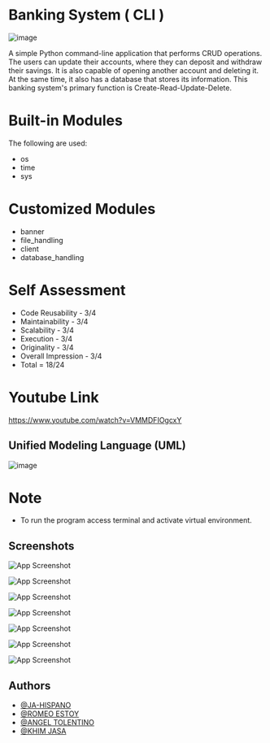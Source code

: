 # Banking System ( CLI )

![image](https://lh3.googleusercontent.com/fife/AAbDypDHObt-r6_z8e_ra3i9NQzFQgo6_YlDtwx1gAC3en9s512wslhiQ30Wh7GT7LZyMfN4f1FUjmC4EKCQUQibyd9jGBnRLTf04xSYeTz0aDtl3QEHPFqsGqfkpsOCPdqgFl2YSHAVtxfnfo7-zEH_PkJMqiIVjHixKzPKbPO7yM_wlpuXX0DFFhwGTBbPVU4IjhYviWi_BbXseSE4H5DSf3l1p_gs7QlO0Twk0cyemxhUXcQsPc9FyOOXtYh_RGCgFUb0rsQb_-jx3ZooEXCDgk0EXDde6x3ehi7Kz8fsJz2DKAp59luGiGpnZZ8oatdO1kgGt4z_tkouVWjE16GlXQSiRg1ZuHyPc0VjVsVK_PhqgL6MEzrkt5Nw_hHfaF0EbUFUw9NJVrpbu1SRXPfaHAGzuKFQEepx54ISZ8i6vthTj3O2jEU6IRVg7jAzpKL9kN7ej7HcXeg_Q4KK7oY219XCOCEjO9Pw_kc_Od3t0k2VmwbbIa8lAUFU0cRbh28q5mW5CKSaNU8_MK4k6mOJWh5NxzLhYq5C2NE4RSq8A0waVODe4bp2Tm2XKHA5no5YmnW9mrnqKROzx1mm6D2QPoXeeMq7z_BUo-hdIWTpz6vm3Rbs7EE03kLWrxPTV_kARMGJsWnhuODDNK-givTgM3TV_XKX9CW7c2yj5gE_DKoVCXoj53fPaSTgQ-uXJRYbuTesY9Vbdr8ueomoLq0stlazv2u2I8DPuecoUG4pJqIUqiFVdP-VqMdTKd_seN6Dw5yg9jYUuGQg6Ce8kqM22u6ziheSgjyEAPUfzvOkaw6cZQlkcPT00FzckzgbDpG9UJrF4DU_ejZPI-Ugz-JBlfugFni6TBPe4Mq0siz3-81ANM9TGvWVAjG3vascmkUbCTqBJ1vHdNgPfh9JDb1thAgvWgYwuGlbKGTBAuyZZ-GGuYSRwN13N1xZ1vqeQUJg1Zkh6HJDRlS5-CYcVX69Cja5BEhFwJu9YxalRipC7Xk2eXmjets4AxY8GieDKurHX86Wod2WoqO3xKeFDH3CROoEZFh1uPu35aCgWKbRQPsNYyx-X6tFPZKNgfYrEWJSO7ICXG_oUAe_CBUH-EsjF0fuah4kdpARWTNEcmKKxE3QdNKxR-__2K8jn4SgUilWPPYEPKG9wvLiZWoMb5qfVTitYTznO0JD7rW0iKHigItJXIPZfjC-0DRzCNAiypCzrp50xsGkI6l1kYZX0hd3cu1cZXa__xcwTvypCf4TJ9t_L3V-uUJBopVOpWkmKzsz2qJ7Y6SvWnTK9bAzFynS2eCy0p65jdjGE7_PcoGpFbHfJyVRRYuXq6b4UMHoqVcVEYIdbnjW5llAbCoz4br0ifGVrYW2UYXNn97tYuZ672AGimEgQ008OtzJViulBmhBJekhjB3VGiN-ZokZjaRymb2SpMg0FZAPWycMDRfNjnneDAN1qPYLRQgpdSRowCjSWYH40poLWowqY-Z8pNo=w785-h610)

A simple Python command-line application that performs CRUD operations.
The users can update their accounts, where they can deposit and withdraw their savings. It is also capable of opening another account and deleting it. At the same time, it also has a database that stores its information. This banking system's primary function is Create-Read-Update-Delete.


# Built-in Modules 

The following are used:
- os
- time
- sys

# Customized Modules
- banner
- file_handling
- client
- database_handling

# Self Assessment

- Code Reusability   - 3/4
- Maintainability    - 3/4
- Scalability        - 3/4
- Execution          - 3/4
- Originality        - 3/4
- Overall Impression - 3/4
- Total = 18/24

# Youtube Link

https://www.youtube.com/watch?v=VMMDFIOgcxY

##  Unified Modeling Language (UML)

![image](https://lh3.googleusercontent.com/fife/AAbDypBFmpVrCldpEHPAKh-T-uTPRavrtzMaCgWimcovWLwSIaX2gRoxO8tX5iiwujLJEEOWcgc1WEWt3wMYwpdSwYvR8JfSDd-iNOFQGxvitbUfIH8sm7qgl1J4DVbHsiS71CdAeKi4LU8ugRfObkgJeRb6NhfxcTQcNrf0tf0KbOyy-1-YJEcrWjDZj30kIK5AqOTR7OVOVGRCcce4E4Nw9XKYswdcVMCVe939q3fYVzfxnYNtYE_Nx8C2mNbM8EDFcgc2evcE5IOejsy6clx6HYb0HsgMBtXIvw4bCg1pOyqlwZvmKPmjSUsY_tXEr7go3VttGTe82Wq6Pp8FSCOR-YLq3LLP6433nn2BBfzcF5jbIcJhW3RSCfSlTP0lV9V3Tnkc_jD1aU8XQH-ncfmw_F4yAFvglENEpFih-4Ei9ko-CtsCHZuVYtwyZtIsPNYpHBVkeg9UQnohyuKkP_LvgZ1FGhpy-LTL0tGLeRthpo20oHI263C_QeiKQftSkcHlEkFbYsA9AnFpylrna5zfT4dNMBtqnkyb1ymPT38uyMBsz0SGDKDeRixZeyW8TNNuu1bOSfmS7lWMNyeVKHLjSyzEjzRGeKnGOGH4JDFKe7IGGhLpdZrg3EyOHEZrCw5uBAqhUZ5hnz6EV7swOTZA5TXU58rfjDER6oXE_uVuZZk7_SJORA2xZVnK0xX5dW-2Hz1SQ33OUmLS_p2snQG2CJkpMl6CU3edOZIasiTfjBRr64C6370siYJ0AVkR5VdiV7dArehrWHoCTK8a5IJSVwfLq5Rwj3-lUI6F0Y3fdeHsnUQAae57K-rj-bZZWS2UmCY5r69IB31Yh9pZe8CPssPYbl3G15hmzsodDZRA0L-anhTboS05h_jSKZ2fLyfQnf0vJNGoQNif8nMOZuQ725tBs9hkWQVjb4ovgHKzqOjz-kKISak25SnD9L2oziu3-lVWjLQgZLVf-1n26iTC-MDjrSQFLaM0GXxAHRPDKiLs0oSqvRBZNoD2Ry7BW7CnaGkZtlVQyXOgFItUH4imGvzyU1pOL8pbEEktoQOY5UhbfKlNs1Ofy0qbssWjYOtfM1uGfHAjmjI0D0N-DKjdlx1oA5cTZ1RK_Gns5RYncKyc42s2yeT-Ie7ZpwhPwbe3-HpySRHak6ZHc_W3sjrdR7sXZptxyjuxGENS-gP18a3CDCRzb4gDPMQdVEFLqdI0GaIilR_HJT1eigNrYeImDpxeJBEoBb-VL4Y55dp_f3DX4NA7aVDn57pc7yxkGq5mQwG2Xm9Iz7vFOdOP0eiEiXNDctU0HEOSf8n4wM9QWI6An4U1y1D-dGtlCxTu1M3bedwQ48mdV8DhfCYqURAAD5JgEBRD5cHSDQztcgCLVt3IhWYzLgHSP1xg5FKixNIqssBQyO9oZi6JjIHMuHdGWB-zObuqKUPRl60g_XxkVKYxi0ZJdj25cgCm5XCtMu-uvkMt342izl4Oz5NSGaQ=w1365-h624)

# Note

- To run the program access terminal and activate virtual environment.


## Screenshots

![App Screenshot](https://lh3.googleusercontent.com/fife/AAbDypDHObt-r6_z8e_ra3i9NQzFQgo6_YlDtwx1gAC3en9s512wslhiQ30Wh7GT7LZyMfN4f1FUjmC4EKCQUQibyd9jGBnRLTf04xSYeTz0aDtl3QEHPFqsGqfkpsOCPdqgFl2YSHAVtxfnfo7-zEH_PkJMqiIVjHixKzPKbPO7yM_wlpuXX0DFFhwGTBbPVU4IjhYviWi_BbXseSE4H5DSf3l1p_gs7QlO0Twk0cyemxhUXcQsPc9FyOOXtYh_RGCgFUb0rsQb_-jx3ZooEXCDgk0EXDde6x3ehi7Kz8fsJz2DKAp59luGiGpnZZ8oatdO1kgGt4z_tkouVWjE16GlXQSiRg1ZuHyPc0VjVsVK_PhqgL6MEzrkt5Nw_hHfaF0EbUFUw9NJVrpbu1SRXPfaHAGzuKFQEepx54ISZ8i6vthTj3O2jEU6IRVg7jAzpKL9kN7ej7HcXeg_Q4KK7oY219XCOCEjO9Pw_kc_Od3t0k2VmwbbIa8lAUFU0cRbh28q5mW5CKSaNU8_MK4k6mOJWh5NxzLhYq5C2NE4RSq8A0waVODe4bp2Tm2XKHA5no5YmnW9mrnqKROzx1mm6D2QPoXeeMq7z_BUo-hdIWTpz6vm3Rbs7EE03kLWrxPTV_kARMGJsWnhuODDNK-givTgM3TV_XKX9CW7c2yj5gE_DKoVCXoj53fPaSTgQ-uXJRYbuTesY9Vbdr8ueomoLq0stlazv2u2I8DPuecoUG4pJqIUqiFVdP-VqMdTKd_seN6Dw5yg9jYUuGQg6Ce8kqM22u6ziheSgjyEAPUfzvOkaw6cZQlkcPT00FzckzgbDpG9UJrF4DU_ejZPI-Ugz-JBlfugFni6TBPe4Mq0siz3-81ANM9TGvWVAjG3vascmkUbCTqBJ1vHdNgPfh9JDb1thAgvWgYwuGlbKGTBAuyZZ-GGuYSRwN13N1xZ1vqeQUJg1Zkh6HJDRlS5-CYcVX69Cja5BEhFwJu9YxalRipC7Xk2eXmjets4AxY8GieDKurHX86Wod2WoqO3xKeFDH3CROoEZFh1uPu35aCgWKbRQPsNYyx-X6tFPZKNgfYrEWJSO7ICXG_oUAe_CBUH-EsjF0fuah4kdpARWTNEcmKKxE3QdNKxR-__2K8jn4SgUilWPPYEPKG9wvLiZWoMb5qfVTitYTznO0JD7rW0iKHigItJXIPZfjC-0DRzCNAiypCzrp50xsGkI6l1kYZX0hd3cu1cZXa__xcwTvypCf4TJ9t_L3V-uUJBopVOpWkmKzsz2qJ7Y6SvWnTK9bAzFynS2eCy0p65jdjGE7_PcoGpFbHfJyVRRYuXq6b4UMHoqVcVEYIdbnjW5llAbCoz4br0ifGVrYW2UYXNn97tYuZ672AGimEgQ008OtzJViulBmhBJekhjB3VGiN-ZokZjaRymb2SpMg0FZAPWycMDRfNjnneDAN1qPYLRQgpdSRowCjSWYH40poLWowqY-Z8pNo=w785-h610)

![App Screenshot](https://lh3.googleusercontent.com/fife/AAbDypB3ZKn-gXKpzCluC17rqgJ_dIQiZi8ZP98R3GsprAtL8d1aY913Np1D4eJGzQAjOQ1CkuvZrAvI5c0Iwq4qJj9viLi2BV6hW4Xm94crU5GlvDOkkEDoYqeBFjoZ801U12KWv6qcFFnaYyumqWnckVv3gJSj3-8WrV8lR78hFiHA2nCg52ZF28G3xHdv-OR1SM3rbejvS4Y3ZXzpynyG_tJZrxJKgu-Fjp5FrtXPNR1B_aRUTG7o-p0A2SYY4vDZuI9Z0LT1U6Pke11GwxgIXX_aPe8Q7zAVWvS3c93fTn0fAo3hVAgPlNKahs5KboT2VyU2M-QNbaATlyitHdCjaFIpcFBS8z9wjyw73MrpbEpvz5neweVzDSjuYawcsyeBHGdkLmPPfJyw-e9J7c_SHPgYAaw45MLOWhynNt9GcKJiyM-EfvvwLxJftxLE4Etxw_OxhTV8n3SCNPSba0Rav8nGQvN6uLREF48KvWJ34WCmq-KsaqILO8vuqZKpZzum_IabF7t9tnKmIijd2PvmJU8UyA0aMmlZZzu7AY5qy9xrsZ2w5-Ua-qzVMbfP-RG8gyF4zTH6E228IC7QKL7upw32lRup6nGQraY7Z18HhWg_F6OgWbzHiC7n8Zp8GPgV34IzUkt00poYMeRNbAjqKlJLX_-2C5yKQSsLWQamS8PWJiudnaxfBbRZzIP0L9EuisYYaAg3Sw26i6_f-T7Ahmkx5c8Z_CRJIs7TAQIyUcGN7Ps2Disnqpwpkpl-j0xwz3c7pCocxfQsJpJ9tP_RETaCj8Up5bHYHYOCHLZU4JVUTBfMwLDZFUtYOtI2I6jjVDcSR__F3rj7YBvfKRmMS8c5pynVnf4J-VHlqTD3VmQ7HoSeuWhaspIEXh3qguprj-9L-O9fYWfHxp-r0OaUzXX_LDgRlLqwfhAp16nhCCn8QZaEcRtwCBCqcPNAj-kBChczWtNX6zxOSdnD-gh-HbwoQvGR1V3LaJtj-eeDgtcSH73Pqtdg7S9M1VpbbNrUX_xYXJA1A_CDXm__HkY921nXQdrAm4h91bmAaiRcut8DoSzDAD5-ksd1uTzOJWeGgn5OIYreNtfHt0hA5yhJBgaT4NpjC2ollZ67qcMfrzHpdUOSMdQmHTNDfwovOx2GF4vh37Y6wS09dcm--PKPE0Hc8f9fpmNCVSNE8NGMWeDHhwicNcEhLJOVOgioTWW4wHaNf5ouiSRsMdTqIxRWh6zuR3G8hdt85nK1iyr54YuJxizFKk_wfAalOn582byXOnpZJt5qVpt4mmDxNsW3M4YmsaxVXfIiUATkEYmlV9P65nEY7Zb0qWVedh79kK5UcEyHwaYamnUFlu59zOpqv8ps12UfRu-KnWksjl0jWxUmPLFlG5yw_l0DNwlLioucUKtbt9FCnVzdKi9ZXklLG43ww2ourOFNlowLxac2LD6pIdkchMB7gySKgJhvWpU4AJ9Qnfv5NZVI7lozI_g=w1365-h624)

![App Screenshot](https://lh3.googleusercontent.com/fife/AAbDypA4JlPm-L1fEV5XWuYOcwgaxo8uaKK64OW_KJuDTT3Pkz8b4N6RjWsC0DEpcxnZAZ5glo0_ZFFGwXVLT9GjTsR8gUB3UhWDk396ZvaFFlf7Nb8rNPRWVG_63SXra2sOPoandY_TkQkaOmb54O75Q_4dCZn58-XpawSEpT8RjqjjYB3T4p4KFzTIpe2S6K46w3ljMaEfFaxcre6X9wsL0JcoCbeMgmtCYwpN8fCmn0O7CQitnwfjvIsnBlzA0Lm0mawTmEOXA3ChLVwoRbGJUO8_fTvZ1lnNZaD4xZ5Aff6tSYtsmADOgDxdmzGSXacia7mcEj5ZtIsLa8Q0QfPTWnB2PhDfhQvr90sRH0eeidJbt2zu3pnyDWMVMrQBVw7WxRn3lEMdq_qKnmJDxJEyNBjD53HzL3BX77zlho5M4ycIg6LsQg6-e3iRPXBn14RVvgmY1UZIlMBnnCyzYhpEy_pb--n2BSEYUdpxB02ITspE8hP6vWC0hKNg-cma7WyHJx_jziZGAr1PQrwqcUu1zizZag0DOaxtvDidbIPqPdd2a8FiFwxeZGnM2FPFon0IFlU12DITDNBcCJ3kGJQLTg7U-aYz9fkYOKR3xYGrmzlJxLKEri0ue0gZRroRnn_MQve8pmKgPT1qQ1tP7OPNHyiXrg6a5YEYq0vsk5dx-z-PJrzRLw_XjeKjq4T3YVxanaQVe_ivn7OW_T2SncmD-VN8_lMy93wVTnKae4zPhwyr8gfsn85xtOCcGM3SaD-YJMi9zonwyTDYvrVOeShZ12VaVYqMJPjkE6EbxI4kqGdZSoQ8H9rmBUMO-0N12EU9G_D_L9g78EjACod12CIQozNiRRBesKoO87mWtbGk5rvk2AG97dNLcGL9UiiNEYvVyTBGfCggVuVy3fQIs9x0HexqZmpSnzkrJsY0m1aodjOkG6-zA9YhWldwbnMQa8S53mXGZcy8wATJeZx57qtZNMLzDq-Emd6aJrcuKFUKLeI7dCTtkHQTMzy1ZoHFF19cJG7yYsJQ0wzA4uQvxLQ6_F-YJBk5Ui32vBimJQiLQUaXtFsQY49kEnsWoMKePHYbHx0DcdboCjNH9m_WilPWCr67JJLnkyDr69_wLBosi0GAz5M_Phgd0denzEoFb3ty5L5KK31Qhh80GAIDqQ8TTMcU7hhQ1Lxc7Kg4HvD0mCGu8NBJdndFh6_7Ba9_1IdXP9YkbzTuex_PkoXZjDHwxHEZQE8eCiwBOdy6EFgoJ9LoYab_jYxwTej67af0KtFbUKzwPVZqTqJh36Q6V5zCK-Bv4BkeH3Y1sjXD0goNLP5cA9Ykbbh9NWOktArwq_6-VARInhUmpR3cf-pK7Kh5nt1qD-DVs6EVbZBEjhmJvlf9ImI5YPIIZFdUjnHx9kKTejZV5Jv-W8gZsdm2H97ugVKbb2c6vaD5DLzdz2pyqVWcoti9we83wExcbCVnkv1SGiqr-YtD_TTf6SfZHNE=w785-h624)

![App Screenshot](https://lh3.googleusercontent.com/fife/AAbDypCM8257DZlVKYcSVafGp0TPOW4nDDrGXpEi-lgtrTRXS274_7PQYrE4_8yf2ycAuJismEllqm0MEN3M8RAEJxSTcBs3FCAcQffx83awVip2GgkACOUF80T8-Ab43E8Yg4LiV-XeWKof6N5gZ5A0SJS1YSQOXjj7bwvv6jeRFNYCw0o4y5vHA3GA-eEHp1uhKaxKhHuPr9JTCVJZX_--1wv9IQts96tY8hp7MXqFLt2AlPwBtphI1pCvY3N-eLM7KUtta7iWQVUxVn8DbD9zvyLafquhjVQk78J7lPhVV3zWTct4XK9w4Vp5BdqcuMy2GigfOToyFoINUHJnSOqfAR2U6RFqtdYIOhyBYxWwqPDGoRA2g7JCwxVHgZjP6nevzBEFMGOZnTLtxMm-u4myrELQN5FPObYXgTBmhjICrYuAXmY_2pYqz3TTgUN4vUcY2sUhi4GNy5iZ0WxiPLL3ndu3IOAualgLm-L93mI5LseQmbVJnJDpS2heeZsCEoo1MG6QPRqS3FuFcdXNU5MCYR0C_-U7Pa_UTx_F300yOWqOC9aq9CMN-BwOX33G9f20_L44Seu-BlFyizh5V3JPm5_udilsV0-Hg6s_xrRH859eIfkRusvYmPxBkUWZ6b95kBQYTStqPKLLfQvRmGtTGLz1AIQFpGQvJb--O7stvgYupKa83-w8t6CMjYZ1CmaZxUbM7AlTdyFiz1wrjB2Cmd8nVtF6ofIhlMN-MdnPprYodcxLHjyzGQV1A48jfob5E4SxblzBFapgXW_lIC3IIeNgJSaIK-KB7rxOM1quQPD611MgifKmjNwNlwlzb1M0LgU6CQ9Znm6LSwGMgGWh8N3qrAZDLfltp8o5r5PLIcwqpLMkzzruGraazCLD5Dfy6e_gloLDhFoNHqoKd_f3OrRtJDnSXG7KGMyhtwzy7Ms99XZiKLwRkXLHls8KNXvzOAkv__Ft5VORrzav-6g4AzujhzbEM5ewPDtIRRlNQ4MD3oIrarMg2Y0HJeJpjjpVABkto3HAJblxtgLAhjFqKVrAhngsmTr0FUbBLiERMninvaSWzOSad84qkHQI3pyfRheNIt_fdoitp6tY5O7-X70PjROES4thfOVfsxKEFz2ogNyYEGQtKvJj_9DoHlO_Q1fBBXldJXCs5kWSPticI5EFaS3AGoaUq2qwVY9s1j5F8KgElZ7uoCEbNDa-9R5TPwiHpppGkb-fdNenpq6Vj5gRAf8AfiwTLtuaRNDtYg1owFprNebes1IFWY0qb2511y2noRAJPgcE_1io4GulNcEbJVk6UGHTxXfyQlRFiJI85wNoGFQI5Htu1EsIMZ3EFQgf84JoKoTcjPzQlFLadnCZuVRMRqfC_01Yt3OmsIpfWYfJ8azfT4deYaCVZrhNiGfZOQ4K6rN9U545SMImojopgB1nsWR1y3gM9G2sf8zvSs93lbOnKYqaZJG-ysdJKlK-SX_IkOg4U3eZDHc=w785-h624)

![App Screenshot](https://lh3.googleusercontent.com/fife/AAbDypAkGxK_HGh-Vxjrf1rVtf4bMifCFC-8uSWQDJ3Ctpjja4NmWlpwhl58INvycXfjw9dS-Pe7j0WJL6zzJb11gdLrU3HrCxpD_tkOyTRg7QhwX0gCqMyzOT8WYUzuEQ6RkpZaiNxZEhJ8_cr6pRJiNEsV5TSMXm4XJLrqBiSMfu0b0y5_wOMnApCoFVrwKn3HlLJYVZNuDbmkc7SgKMc_vLKysReWnF8DE4jwzNQcSQlS6J5tchx-kz7i00TZidV04UdgXeaLRg8F2G2XYAcBFGoKwGRvJwBo1kldPhnpVzm5vdQ4Xc2-8vHPwBYsfqTJeBMZBgn1Gc2NOAkKQePOkCkgVUxk_jX_b1TjrHMjzun89RhQKsBZIpA3aWWncYa9GBi7BYpvP338NM-U2f7BdnJdOstbr3eehQmkPz3udRbpQKvjKWzM_puzauMhpSepPLJliu273cDcVMllHJrzcXRwZDJasP0rkHcaqbk6gEVa6w2fZxxVyxHIOgIa-WgB2PqMnlkDLVW4IzzPKdgTc-nHmog5bshPILEzTf5sp8_v7o3UseVkeYRokLaeLPqDq74G0ew-odCdiYuHoDqLHvbX_fW3zjcgJht7z0wK9NtWNfGWLsCCorDAQBZwls4jlAz922QQhXJdzCsveeI7rKuAWaXRt5wE8XDOyf2qV18jLW8fESw370Nz0NgN-CXyrAhzoO8tD9kIXs3dZkIcRwzte-a0XW88hdImyDt3QyuazdMDmm-atpCcmY3SVWBIyE73icTb_ziL82BllGG35xsjWTTYhD9bUIsG_gGKtmxy7Uiq0EXvZZbnObatYH1yiRrIUTokZGoWE4lGseY1jvgn8JByQhHEcm1HjuTeUqkgwyUzIDBb33Hc3wj-RUlNkKNSfl9A_krJOR0XDAhWrI9pBI6JtP52AQKEFCAw_2eXzFosf2MYRrn5JJrXPOXnkKl0oDr1i4FAFSzf0XIDsoVPt9P3mp5_DapoWHYfdZwYyGoGZSLsm19DPbdfkRruMlY7fOYMWtxv9Nc7ow5yd0L2R-lhxDJGszccHx2aLm6OfZ9JUlMaMhksmyv_1ZNtSYFyQDWaYxyfYxSuWRdDBRd9Q9vBJQK5SqA36dvQyHQXFZE9KZGGjpvUf6xmovlvOa4bKnJuQe6Uf1Lhgmo0xrTwq4wMix_JjHtDlCJOdImwcsTpygn3ShNfZtIy5RSGQ8tZPw4vjJkGUmLuMBVaQSHVrAKbzMMFxZNhXSYurBw8rdtQ6UllVZpEXHFREcWng58pphNs6jjrg59i-iOeGeDcg_3sNhKbQTx3zWx44Wto0Jj6DjJsEX5GWYZPQXiTnW_woqp2lTG0LqM3esYj2twXFGJ8X82mpehpM4WydcNlp5SeUEKbOXt-h4J23QFTy_diZZaImCyJfon4QQGbkie5tZ-Ufd55K_2ekqVshK6xgEaBWD6ovquxUzXO-jabpuLmQbQm4X0of16U8Dw=w785-h624)

![App Screenshot](https://lh3.googleusercontent.com/fife/AAbDypDJwp-So6qEfW8RP-KZJsjFzLvNUe-Zi00IS5a_ZAk2ZyZP2WMNLUXCNeEMaz_BxGiF_Jtr6VBVj7r44AiKwOmQNxLX0w2UzOnDi4apcZaTnrst7yM4QBegGbQOnqvhhPGtgKm0oLnvs4XC3I1lc_u4_GhWc-nRT1g13Du8nileJn1y6mgAdQi3rKYO0Txq4Xb9_aFEGODoJp4KP2zRgDvZB3060nB2kp2Bz-RH4x_hZi9YqbxYeswVQL-x5BwCpSIBO8bcspWtUnQiYBLrSyMEUQkbXNHbhc_aNoTXIb_xzWM8g8fCdeAndhapWdWHN70RiJsmmTJ9dlMXs4qBC1CDS-xpr4F_iTa7_7Ydd9jK7kTohmGkOiHHLdm66qHgLsWP_JO7p56FKz0Pc2hhA_Cyt1sQnJmYthrobIqjPOYxxXuPFesHgFxendIgaMzDVKFhcbYpvczfjMWmFDO--BBEaMvX5iqAlX43FNZb2Yqn7D7OBs1txvpizggCYUFog-7iDYhTufSUbLMqoCtgEmK9f-oK3FP3pj4srWimsAwABgNKm39EkzpUgop5MFzI2-qsZm_8iwC-1gGOfUZ3AOl-924l_fqcC4ArT2P5U98lloLckR2sMIJAv2Eck5hHpHi9Mg2WMSjx5ehuim3RMgsJQXdIxBoouBhXB1V4VIdr2bBgi-58XxWBn4Typ23Z01X6rkbEgcsMIt6sgSS4Hcqvpd8Fnw6WSafYhWOtfb7PERDMQu3SynYdbuK2xRZ7jguo9Tlrr73dfObMDflfk6fedNUtBbKg9e5FtMk77JoYv-f7ZwasgNtKcIPghrs1JRDIpcjwFmxpkbARFp17oF-sV9YneDNpy15qd8q2pMEpmvhMZUyG2ixWipmk5nSh9aROlphIIUz4gzhFwZfyY6ajPwAAmOFMEiay93WAMGCtvBd1Q3Wj5K0sCsF-jaPpM_J_YE6RnFjMuqv_LmpjLv0aeABbfFclbLuckDnNVHlcpy79iFgNhFnVemL1xZ3cxnCC0hsiwDbMRQnfO9SQVFYpAF4F0g1ZBHuFQVT2ItqL1L9WIbJB20on5RtmSNSlCo72yBF0xtMvD2LjqYJUXYQB9zICQPDIKTV7cXZgB2wB_hUwwPdLSPPkkUy4EE7faNag1LDmGLYCw9FC6ETndAGF6QwTzf9RiBl2hsY8ATQGB_UBPwxJ4yg4MFywEP-RBH-fg_Jp8XlWAimC-nlQvkMzlmDTg1Jn2Y8NROw4IKyvkFPDHvUbHpyI1DPRLFm_n0jiX3VCYswSwuz8Siba1RDT5c1oWAOLOLpDx_w9mhEkBigEt6Ori3g2FWs4pTTYWqPNYb-7CfKYKbiLCjx-bnaNW39aJLN9bVHhu5siu59L3ysBFOEc1etfkQVbL7wGmFlmc4EYZ2xYtr6tJ4pQunJMogNFdw0PdtBUsH0B_GMmdFie36i3kllLaJXKxHEv7B2ZrpuHsq1MO_N45Yg=w785-h624)

![App Screenshot](https://lh3.googleusercontent.com/fife/AAbDypAWFADJwv60ChBeHQvn8lwb9HzsQBhTazAvbB2wnQJCi6iQvifFLBm5xyOcDjLhddlmfGtpu_ZDyeAnUeMJoHrgu3PO65swcSH8H2s-P5UdP7sByDlFVKvFUHyBe5iF1YQOR-qAu4AlZGvA5rzNZi4zlCYoeb-WDGa3x-s8V_aXhm2617kwxpPycpSjsaLdNEm4SnpbRSND8v0StUd9fJTeMW7ANIIPrQlJLZ7v1Rmnn9FhSDRiYAfIKHdsrrfetK4vL8XynIU3jx0a53ja4SSptxHO8jtsq7OQvAPp8aZl0sBpU9ZR4cpW204ShgEBOIWqfPDYnaGePemeBpA7JGUsiSvSYWI0CSg7DoWrz8VEUBcro2jPPLQ-nfB62K70J_SCSim6zQdjpcqwsS9K77LEshUKi-eXN2i8HbBuoPYn-OZEGIhJFPVaBkw38A2KAhCkZcJTQufm6RXP1xbcqEOMtHWwjmNoYyWclA7Vm12xp18lcpzgaatQux0aHwFTa9xB-UGtQdBnmq2uiLC284BzhevW7qfMv1IPuOzQDyxqe0T-8c7jCrMzVFoFu7LYq_6Cm1_fNu0AI02mAbtOuOyhlV9O5Gn54Doq-jTYHuJN7SGogSUJbvf7H8WjAG_0cUaq-3pnejdkk_adkzF-zWozMQuatv1jlgAoxWqYnXjnzVaZWjfNBjACWsxvccRUNskXU0uaFyLBIWv64ZZx2OY6PMFY4Bp-gCXFEGsZQ93kvzcWi3rg0M54JDjsEOBgL54Lbn3mwHkIL9wTeNb8VfmjGEGjP-sjZXc8_woMGVNPROUBGjk1ITcu45QpdTpGmsmLIMEh-w1tr2wrVSxmPaO7frK6OhlX3onjOPdbs0nm7-7himeL47S3D3zY9MXF2ZElMaxMnpKyORpE1YF-cEfRmYBBD0leSmzRwqGL6SFlbZs7sWkGEl_16r4SipiEujRFBH6F5-7WbMNApHMdIrDgUyXs78eoOXdcJWLCMNr-HETDmwl1x_YM5V2fEtltGTDRUuRt9e0rV6HatcYbOVm8A9jjTa4pI1nsyPV6Nrb80L_biCtaejtwcThUXLMyHneYEAUaRk4Je5LmrOpdqhJUDi0_WLr-zW4FHk1EA0zfHppy8MerhlZKGqwKYPfE0F08NPMi-eAULRpd3E3OwVWWPyZBTxF6MchbcBg0XJdvPvf_edPKaLNzNCbmd107gEGku3aaWVbKuYrGyCObfJBddy5bVpOTwIZ26oKqWCNWE52ZOv_QW4ZC2LLCsuQrMhPR6o7sFcuGkvT6EIdwqW6ZG-h5Dd0PYmj23HgcDRRsgVP45dobpOfBpdruId4VEKroNnrr4ggq4k76ad9AUmx0F5v29imPCsg5Fx3CDa1m32JjcHtqx1MfnOp5uYlfPW09ypcmeVPqnQa6eNAXyOLue2lFDPfuilBp1vHqBBYG9YJNVVBxft1LguhG2ryF2fvnMxhg-lnDRNysL9A=w785-h624)

## Authors

- [@JA-HISPANO](https://github.com/JAhispano24)
- [@ROMEO ESTOY](https://github.com/gela0514)
- [@ANGEL TOLENTINO](https://github.com/KIMJASA)
- [@KHIM JASA](https://github.com/Romeo0101)
